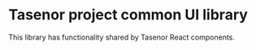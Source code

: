 # Tasenor project common UI library

This library has functionality shared by Tasenor React components.
